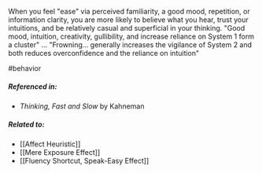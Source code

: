 When you feel "ease" via perceived familiarity, a good mood, repetition, or information clarity, you are more likely to believe what you hear, trust your intuitions, and be relatively casual and superficial in your thinking. "Good mood, intuition, creativity, gullibility, and increase reliance on System 1 form a cluster" ... "Frowning... generally increases the vigilance of System 2 and both reduces overconfidence and the reliance on intuition"

#behavior 

##### Referenced in:

- *Thinking, Fast and Slow* by Kahneman

##### Related to: 

- [[Affect Heuristic]] 
- [[Mere Exposure Effect]] 
- [[Fluency Shortcut, Speak-Easy Effect]] 